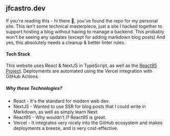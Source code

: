 ## jfcastro.dev
If you're reading this - hi there 👋, you've found the repo for my personal site. This isn't some technical masterpiece, just a site I 
hacked together to support hosting a blog without having to manage a backend. This probably won't be seeing any updates (except for adding markdown blog posts)
And yes, this absolutely needs a cleanup & better linter rules.

#### Tech Stack
This website uses React & NextJS in TypeScript, as well as the [React95 Project](https://github.com/React95/React95). Deployments are automated using the Vercel integration with GitHub Actions.

##### Why these Technologies?
* React - It's the standard for modern web dev.
* NextJS - Wanted to use SSR for blog posts that I could write in Markdown, as well as simply learn Next.
* React95 - Why wouldn't I? React95 is great.
* Vercel - It integrates very nicely into the GitHub ecosystem and makes deployments a breeze, and is very cost-effective.

